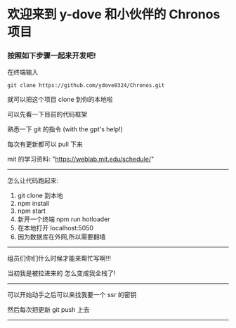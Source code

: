 # 欢迎来到 $\text{y-dove}$ 和小伙伴的 $\text{Chronos}$ 项目

### 按照如下步骤一起来开发吧!

在终端输入

```
git clone https://github.com/ydove0324/Chronos.git
```

就可以把这个项目 clone 到你的本地啦

可以先看一下目前的代码框架

熟悉一下 git 的指令 (with the gpt's help!)

每次有更新都可以 pull 下来

mit 的学习资料: "https://weblab.mit.edu/schedule/"

---

怎么让代码跑起来:

1. git clone 到本地
2. npm install
3. npm start
4. 新开一个终端 npm run hotloader
5. 在本地打开 localhost:5050
6. 因为数据库在外网,所以需要翻墙

---

组员们你们什么时候才能来帮忙写啊!!!

当初我是被拉进来的 怎么变成我全栈了!

---

可以开始动手之后可以来找我要一个 ssr 的密钥

然后每次把更新 git push 上去

---

